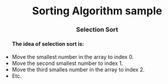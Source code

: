 <h1 align="center">Sorting Algorithm sample</h1>
<h3 align="center">Selection Sort</h3>

<ul><h4>The idea of selection sort is:</h4>

<li>Move the smallest number in the array to index 0.</li>
<li>Move the second smallest number to index 1.</li>
<li>Move the third smalles number in the array to index 2.</li>
<li>Etc.</li>
</ul>

<img></img>
